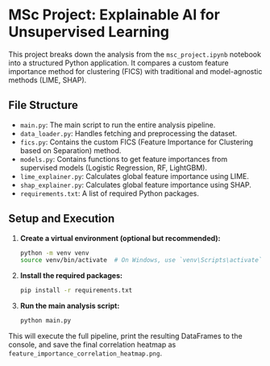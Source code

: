 # MSc Project: Explainable AI for Unsupervised Learning

This project breaks down the analysis from the `msc_project.ipynb` notebook into a structured Python application. It compares a custom feature importance method for clustering (FICS) with traditional and model-agnostic methods (LIME, SHAP).

## File Structure

- `main.py`: The main script to run the entire analysis pipeline.
- `data_loader.py`: Handles fetching and preprocessing the dataset.
- `fics.py`: Contains the custom FICS (Feature Importance for Clustering based on Separation) method.
- `models.py`: Contains functions to get feature importances from supervised models (Logistic Regression, RF, LightGBM).
- `lime_explainer.py`: Calculates global feature importance using LIME.
- `shap_explainer.py`: Calculates global feature importance using SHAP.
- `requirements.txt`: A list of required Python packages.

## Setup and Execution

1.  **Create a virtual environment (optional but recommended):**
    ```bash
    python -m venv venv
    source venv/bin/activate  # On Windows, use `venv\Scripts\activate`
    ```

2.  **Install the required packages:**
    ```bash
    pip install -r requirements.txt
    ```

3.  **Run the main analysis script:**
    ```bash
    python main.py
    ```

This will execute the full pipeline, print the resulting DataFrames to the console, and save the final correlation heatmap as `feature_importance_correlation_heatmap.png`.